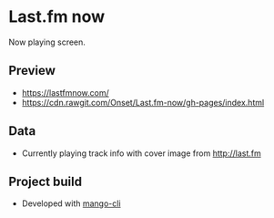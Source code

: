 # Last.fm now

Now playing screen.

## Preview

- https://lastfmnow.com/
- https://cdn.rawgit.com/Onset/Last.fm-now/gh-pages/index.html

## Data

- Currently playing track info with cover image from http://last.fm

## Project build

- Developed with [mango-cli](https://github.com/manGoweb/mango-cli)
